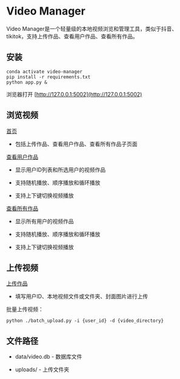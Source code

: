 # Video Manager

Video Manager是一个轻量级的本地视频浏览和管理工具，类似于抖音、tikitok，支持上传作品、查看用户作品、查看所有作品。

## 安装

```shell
conda activate video-manager
pip install -r requirements.txt
python app.py &
```

浏览器打开 [http://127.0.0.1:5002](http://127.0.0.1:5002)

## 浏览视频

[首页](http://127.0.0.1:5002)

- 包括上传作品、查看用户作品、查看所有作品子页面

[查看用户作品](http://127.0.0.1:5002/video)

- 显示用户ID列表和所选用户的视频作品

- 支持随机播放、顺序播放和循环播放

- 支持上下键切换视频播放

[查看所有作品](http://127.0.0.1:5002/videos_all)

- 显示所有用户的视频作品

- 支持随机播放、顺序播放和循环播放

- 支持上下键切换视频播放

## 上传视频

[上传作品](http://127.0.0.1/upload)

- 填写用户ID、本地视频文件或文件夹、封面图片进行上传

批量上传视频：

```shell
python ./batch_upload.py -i {user_id} -d {video_directory}
```

## 文件路径

- data/video.db - 数据库文件

- uploads/ - 上传文件夹
